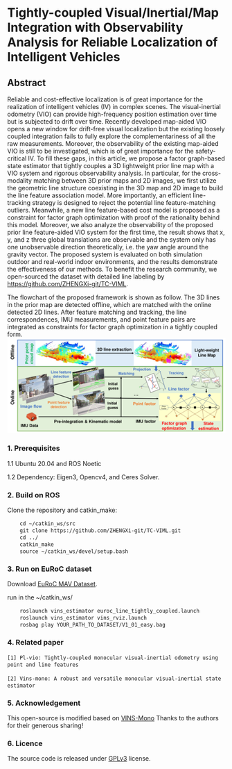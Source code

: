 # Tightly-coupled Visual/Inertial/Map Integration with Observability Analysis for Reliable Localization of Intelligent Vehicles

## Abstract

Reliable and cost-effective localization is of great
importance for the realization of intelligent vehicles (IV) in
complex scenes. The visual-inertial odometry (VIO) can provide
high-frequency position estimation over time but is subjected to
drift over time. Recently developed map-aided VIO opens a new
window for drift-free visual localization but the existing loosely
coupled integration fails to fully explore the complementariness
of all the raw measurements. Moreover, the observability of the
existing map-aided VIO is still to be investigated, which is of
great importance for the safety-critical IV. To fill these gaps,
in this article, we propose a factor graph-based state estimator
that tightly couples a 3D lightweight prior line map with a VIO
system and rigorous observability analysis. In particular, for the
cross-modality matching between 3D prior maps and 2D images,
we first utilize the geometric line structure coexisting in the 3D
map and 2D image to build the line feature association model.
More importantly, an efficient line-tracking strategy is designed
to reject the potential line feature-matching outliers. Meanwhile,
a new line feature-based cost model is proposed as a constraint
for factor graph optimization with proof of the rationality behind
this model. Moreover, we also analyze the observability of the
proposed prior line feature-aided VIO system for the first time,
the result shows that x, y, and z three global translations are
observable and the system only has one unobservable direction
theoretically, i.e. the yaw angle around the gravity vector. The
proposed system is evaluated on both simulation outdoor and
real-world indoor environments, and the results demonstrate the
effectiveness of our methods. To benefit the research community,
we open-sourced the dataset with detailed line labeling by
https://github.com/ZHENGXi-git/TC-VIML.


The flowchart of the proposed framework is shown as follow. The 3D lines in the prior map are detected offline, which are matched with
the online detected 2D lines. After feature matching and tracking, the line correspondences, IMU measurements, and point feature pairs are integrated as constraints for factor graph optimization in a tightly coupled form.
<img src="https://github.com/ZHENGXi-git/TC-VIML/blob/main/support_files/image/framework.png" width="%30" height="%30" />

### 1. Prerequisites

1.1 Ubuntu 20.04 and ROS Noetic

1.2 Dependency: Eigen3, Opencv4, and Ceres Solver.

### 2. Build on ROS

Clone the repository and catkin_make:
```
    cd ~/catkin_ws/src
    git clone https://github.com/ZHENGXi-git/TC-VIML.git
    cd ../
    catkin_make
    source ~/catkin_ws/devel/setup.bash
```

### 3. Run on EuRoC dataset

Download [EuRoC MAV Dataset](https://projects.asl.ethz.ch/datasets/doku.php?id=kmavvisualinertialdatasets).

run in the ~/catkin_ws/
```
    roslaunch vins_estimator euroc_line_tightly_coupled.launch 
    roslaunch vins_estimator vins_rviz.launch
    rosbag play YOUR_PATH_TO_DATASET/V1_01_easy.bag 
```

### 4. Related paper

```
[1] Pl-vio: Tightly-coupled monocular visual-inertial odometry using point and line features

[2] Vins-mono: A robust and versatile monocular visual-inertial state estimator
```

### 5. Acknowledgement
This open-source is modified based on [VINS-Mono](https://github.com/HKUST-Aerial-Robotics/VINS-Mono.git) Thanks to the authors for their generous sharing!

### 6. Licence
The source code is released under [GPLv3](https://www.gnu.org/licenses/) license.
